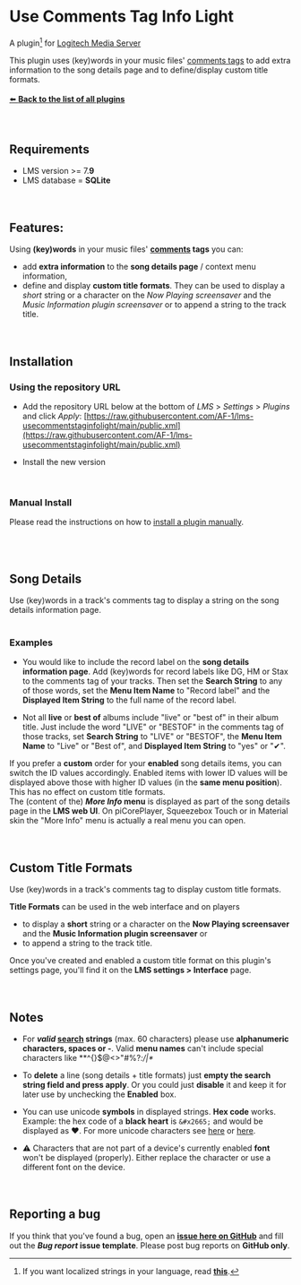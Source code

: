 Use Comments Tag Info Light
====

A plugin[^1] for [Logitech Media Server](https://github.com/Logitech/slimserver)<br>

This plugin uses (key)words in your music files' <u>comments tags</u> to add extra information to the song details page and to define/display custom title formats.
<br><br>
[⬅️ **Back to the list of all plugins**](https://github.com/AF-1/)
<br><br><br>

## Requirements

- LMS version >= 7.**9**
- LMS database = **SQLite**
<br><br><br>


## Features:
Using <b>(key)words</b> in your music files' <b><u>comments</u> tags</b> you can:<br>
- add **extra information** to the **song details page** / context menu information,<br>
- define and display **custom title formats**. They can be used to display a <i>short</i> string or a character on the <i>Now Playing screensaver</i> and the <i>Music Information plugin screensaver</i> or to append a string to the track title.
<br><br><br>

[^1]: If you want localized strings in your language, read <a href="https://github.com/AF-1/sobras/wiki/Adding-localization-to-LMS-plugins"><b>this</b></a>.

## Installation

### Using the repository URL

- Add the repository URL below at the bottom of *LMS* > *Settings* > *Plugins* and click *Apply*:
[https://raw.githubusercontent.com/AF-1/lms-usecommentstaginfolight/main/public.xml](https://raw.githubusercontent.com/AF-1/lms-usecommentstaginfolight/main/public.xml)

- Install the new version
<br>

### Manual Install

Please read the instructions on how to [install a plugin manually](https://github.com/AF-1/sobras/wiki/Manual-installation-of-LMS-plugins).
<br><br><br><br>


## Song Details

Use (key)words in a track's comments tag to display a string on the song details information page.<br><br>

### Examples

- You would like to include the record label on the **song details information page**. Add (key)words for record labels like DG, HM or Stax to the comments tag of your tracks. Then set the **Search String** to any of those words, set the **Menu Item Name** to "Record label" and the **Displayed Item String** to the full name of the record label.

- Not all **live** or **best of** albums include "live" or "best of" in their album title.
Just include the word "LIVE" or "BESTOF" in the comments tag of those tracks, set **Search String** to "LIVE" or "BESTOF", the **Menu Item Name** to "Live" or "Best of", and **Displayed Item String** to "yes" or "✔︎".

If you prefer a **custom** order for your **enabled** song details items, you can switch the ID values accordingly. Enabled items with lower ID values will be displayed above those with higher ID values (in the **same menu position**). This has no effect on custom title formats. <br>
The (content of the) ***More Info* menu** is displayed as part of the song details page in the **LMS web UI**. On piCorePlayer, Squeezebox Touch or in Material skin the "More Info" menu is actually a real menu you can open.
<br><br><br>


## Custom Title Formats

Use (key)words in a track's comments tag to display custom title formats.

**Title Formats** can be used in the web interface and on players<br>
- to display a **short** string or a character on the **Now Playing screensaver** and the **Music Information plugin screensaver** or<br>
- to append a string to the track title.

Once you've created and enabled a custom title format on this plugin's settings page, you'll find it on the **LMS settings > Interface** page.
<br><br><br>


## Notes

- For **<i>valid</i> <u>search</u> strings** (max. 60 characters) please use **alphanumeric characters, spaces or -**. Valid **menu names** can't include special characters like **^{}$@<>"#%?*:/|\**

- To **delete** a line (song details + title formats) just **empty the search string field and press **apply****. Or you could just **disable** it and keep it for later use by unchecking the **Enabled** box.

- You can use unicode **symbols** in displayed strings. **Hex code** works. Example: the hex code of a **black heart** is `&#x2665;` and would be displayed as &#x2665;. For more unicode characters see <a href="https://www.rapidtables.com/web/html/html-codes.html">here</a> or <a href="https://codepoints.net/U+2665">here</a>.

- ⚠️ Characters that are not part of a device's currently enabled **font** won't be displayed (properly). Either replace the character or use a different font on the device.
<br><br><br>

## Reporting a bug

If you think that you've found a bug, open an [**issue here on GitHub**](https://github.com/AF-1/lms-usecommentstaginfolight/issues) and fill out the ***Bug report* issue template**. Please post bug reports on **GitHub only**.
